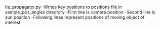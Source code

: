 tle_propagator.py
-Writes key positions to positions file in sample_pos_angles directory
    -First line is camera position
    -Second line is sun position
    -Following lines represent positions of moving object of interest